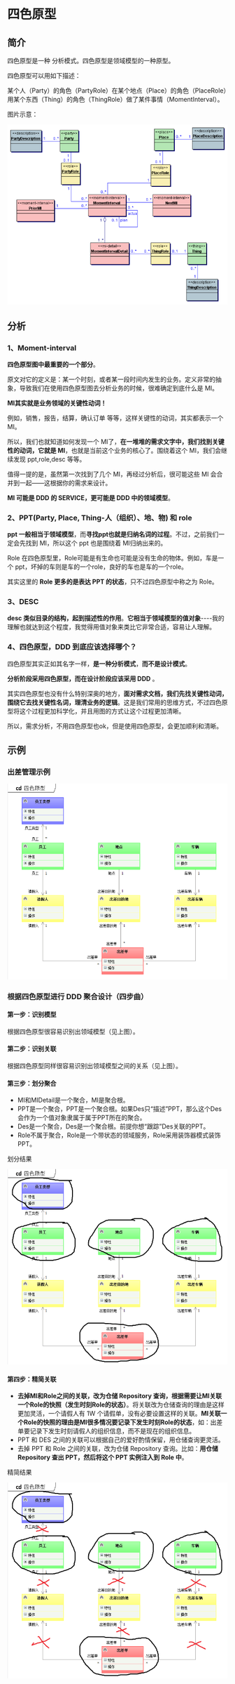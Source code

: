 # 四色原型

## 简介

四色原型是一种 分析模式。四色原型是领域模型的一种原型。

四色原型可以用如下描述：

某个人（Party）的角色（PartyRole）在某个地点（Place）的角色（PlaceRole）用某个东西（Thing）的角色（ThingRole）做了某件事情（MomentInterval）。



图片示意：

![img](四色原型示意图.gif)



## 分析

### 1、Moment-interval

**四色原型图中最重要的一个部分**。

原文对它的定义是：某一个时刻，或者某一段时间内发生的业务。定义非常的抽象，导致我们在使用四色原型图去分析业务的时候，很难确定到底什么是 MI。

**MI其实就是业务领域的关键性动词！**

例如，销售，报告，结算，确认订单 等等，这样关键性的动词，其实都表示一个 MI。

所以，我们也就知道如何发现一个 MI了，**在一堆堆的需求文字中，我们找到关键性的动词，它就是 MI**，也就是当前这个业务的核心了。围绕着这个 MI，我们会继续发现 ppt,role,desc 等等。

值得一提的是，虽然第一次找到了几个 MI，再经过分析后，很可能这些 MI 会合并到一起——这根据你的需求来设计。

**MI 可能是 DDD 的 SERVICE，更可能是 DDD 中的领域模型**。



### 2、PPT(Party, Place, Thing-人（组织）、地、物) 和 role

 **ppt 一般相当于领域模型**，而**寻找ppt也就是归纳名词的过程**。不过，之前我们一定会先找到 MI，所以这个 ppt 也是围绕着 MI归纳出来的。

Role 在四色原型里，Role可能是有生命也可能是没有生命的物体。例如，车是一个 ppt，坏掉的车则是车的一个role，良好的车也是车的一个role。

其实这里的 **Role 更多的是表达 PPT 的状态**，只不过四色原型中称之为 Role。



### 3、DESC

**desc 类似目录的结构，起到描述性的作用**。**它相当于领域模型的值对象**----我的理解也就达到这个程度，我觉得用值对象来类比它非常合适，容易让人理解。



### 4、四色原型，DDD 到底应该选择哪个？

四色原型其实正如其名字一样，**是一种分析模式**，**而不是设计模式**。

**分析阶段采用四色原型，而在设计阶段应该采用 DDD** 。

其实四色原型也没有什么特别深奥的地方，**面对需求文档，我们先找关键性动词，围绕它去找关键性名词，理清业务的逻辑**。这是我们常用的思维方式，不过四色原型将这个过程更加科学化，并且用图的方式让这个过程更加清晰。

所以，需求分析，不用四色原型也ok，但是使用四色原型，会更加顺利和清晰。



## 示例

### 出差管理示例

![img](出差管理示例.png)



### 根据四色原型进行 DDD 聚合设计（四步曲）

#### 第一步：识别模型

根据四色原型很容易识别出领域模型（见上图）。



#### 第二步：识别关联

根据四色原型同样很容易识别出领域模型之间的关系（见上图）。



#### 第三步：划分聚合

- MI和MIDetail是一个聚合，MI是聚合根。
- PPT是一个聚合，PPT是一个聚合根。如果Des只“描述”PPT，那么这个Des会作为一个值对象隶属于属于PPT所在的聚合。
- Des是一个聚合，Des是一个聚合根。前提你想“跟踪”Des关联的PPT。
- Role不属于聚合，Role是一个带状态的领域服务，Role采用装饰器模式装饰PPT。

划分结果

![出差管理示例-聚合Aggregate](出差管理示例-聚合Aggregate.png)



#### 第四步：精简关联

- **去掉MI和Role之间的关联，改为仓储 Repository 查询，根据需要让MI关联一个Role的快照（发生时刻Role的状态）**。将关联改为仓储查询的理由是这样更加灵活，一个请假人有 1W 个请假单，没有必要设置这样的关联。**MI关联一个Role的快照的理由是MI很多情况要记录下发生时刻Role的状态**，如：出差单要记录下发生时刻请假人的组织信息，而不是现在的组织信息。
- PPT 和 DES 之间的关联可以根据自己的爱好酌情保留，用仓储查询更灵活。
- 去掉 PPT 和 Role 之间的关联，改为仓储 Repository 查询。比如：**用仓储 Repository 查出 PPT，然后将这个 PPT 实例注入到 Role 中**。

精简结果

![出差管理示例-聚合Aggregate-精简](出差管理示例-聚合Aggregate-精简.png)



